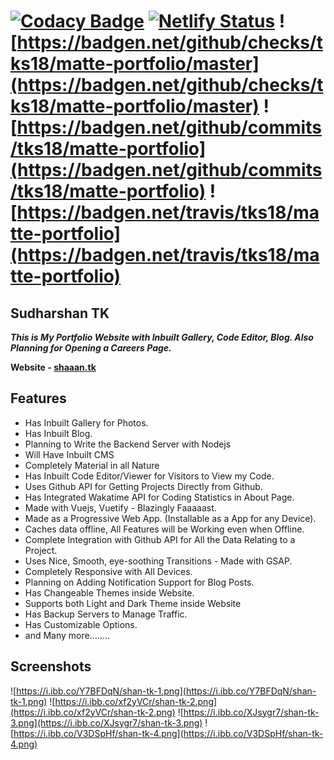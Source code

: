 # [![Codacy Badge](https://app.codacy.com/project/badge/Grade/52a27169249242339aaaa0b686f0e785)](https://www.codacy.com/gh/tks18/matte-portfolio/dashboard?utm_source=github.com&utm_medium=referral&utm_content=tks18/matte-portfolio&utm_campaign=Badge_Grade) [![Netlify Status](https://api.netlify.com/api/v1/badges/6b9fff88-ce0f-4c57-ac89-fab309232f4e/deploy-status)](https://app.netlify.com/sites/portfolio-shantk/deploys) ![https://badgen.net/github/checks/tks18/matte-portfolio/master](https://badgen.net/github/checks/tks18/matte-portfolio/master) ![https://badgen.net/github/commits/tks18/matte-portfolio](https://badgen.net/github/commits/tks18/matte-portfolio) ![https://badgen.net/travis/tks18/matte-portfolio](https://badgen.net/travis/tks18/matte-portfolio)

## Sudharshan TK

**_This is My Portfolio Website with Inbuilt Gallery, Code Editor, Blog. Also Planning for Opening a Careers Page._**

**Website - [shaaan.tk](https://shaaan.tk)**

## Features

- Has Inbuilt Gallery for Photos.
- Has Inbuilt Blog.
- Planning to Write the Backend Server with Nodejs
- Will Have Inbuilt CMS
- Completely Material in all Nature
- Has Inbuilt Code Editor/Viewer for Visitors to View my Code.
- Uses Github API for Getting Projects Directly from Github.
- Has Integrated Wakatime API for Coding Statistics in About Page.
- Made with Vuejs, Vuetify - Blazingly Faaaaast.
- Made as a Progressive Web App. (Installable as a App for any Device).
- Caches data offline, All Features will be Working even when Offline.
- Complete Integration with Github API for All the Data Relating to a Project.
- Uses Nice, Smooth, eye-soothing Transitions - Made with GSAP.
- Completely Responsive with All Devices.
- Planning on Adding Notification Support for Blog Posts.
- Has Changeable Themes inside Website.
- Supports both Light and Dark Theme inside Website
- Has Backup Servers to Manage Traffic.
- Has Customizable Options.
- and Many more........

## Screenshots

![https://i.ibb.co/Y7BFDqN/shan-tk-1.png](https://i.ibb.co/Y7BFDqN/shan-tk-1.png)
![https://i.ibb.co/xf2yVCr/shan-tk-2.png](https://i.ibb.co/xf2yVCr/shan-tk-2.png)
![https://i.ibb.co/XJsygr7/shan-tk-3.png](https://i.ibb.co/XJsygr7/shan-tk-3.png)
![https://i.ibb.co/V3DSpHf/shan-tk-4.png](https://i.ibb.co/V3DSpHf/shan-tk-4.png)
